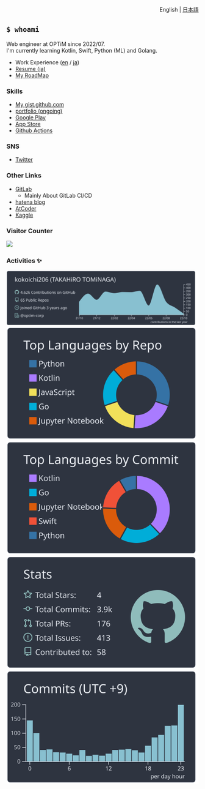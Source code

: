 <p align="right"> 
    English | <a href="./README.ja.md">日本語</a>
</p>

## `$ whoami`

Web engineer at OPTiM since 2022/07.  
I'm currently learning Kotlin, Swift, Python (ML) and Golang.

- Work Experience ([en](./aboutme/work_experience_en.md) / [ja](./aboutme/work_experience.md))
- [Resume (ja)](./aboutme/resume.md)
- [My RoadMap](./aboutme/)

### Skills

- [My gist.github.com](https://gist.github.com/kokoichi206)
- [portfolio (ongoing)](https://kokoichi206.github.io/kokoichi-portfolio/)
- [Google Play](https://play.google.com/store/apps/developer?id=Takahiro+Tominaga)
- [App Store](https://apps.apple.com/us/developer/takahiro-tominaga/id1619527887)
- [Github Actions](https://github.com/marketplace?type=actions&query=kokoichi206+)

### SNS

- [Twitter](https://twitter.com/sZfRQcRF6A2kZpJ)




### Other Links

- [GitLab](https://gitlab.com/kokoichi206)
  - Mainly About GitLab CI/CD
- [hatena blog](https://koko206.hatenablog.com/archive)
- [AtCoder](https://atcoder.jp/users/kokoichi26)
- [Kaggle](https://www.kaggle.com/kokoichi)

### Visitor Counter

[![](https://kokoichi0206.mydns.jp/cgi-bin/counter)](https://github.com/kokoichi206/cgi/issues/3)

### Activities ✨

[![](https://raw.githubusercontent.com/kokoichi206/kokoichi206/main/profile-summary-card-output/nord_dark/0-profile-details.svg)](https://github.com/vn7n24fzkq/github-profile-summary-cards)
[![](https://raw.githubusercontent.com/kokoichi206/kokoichi206/main/profile-summary-card-output/nord_dark/1-repos-per-language.svg)](https://github.com/vn7n24fzkq/github-profile-summary-cards) [![](https://raw.githubusercontent.com/kokoichi206/kokoichi206/main/profile-summary-card-output/nord_dark/2-most-commit-language.svg)](https://github.com/vn7n24fzkq/github-profile-summary-cards)
[![](https://raw.githubusercontent.com/kokoichi206/kokoichi206/main/profile-summary-card-output/nord_dark/3-stats.svg)](https://github.com/vn7n24fzkq/github-profile-summary-cards) [![](https://raw.githubusercontent.com/kokoichi206/kokoichi206/main/profile-summary-card-output/nord_dark/4-productive-time.svg)](https://github.com/vn7n24fzkq/github-profile-summary-cards)
